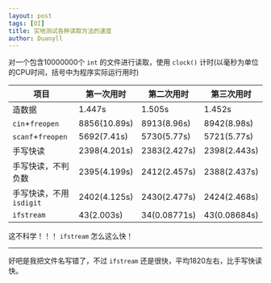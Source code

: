 ```yaml
---
layout: post
tags: [OI]
title: 实地测试各种读取方法的速度
author: Duanyll
---
```


对一个包含10000000个 `int` 的文件进行读取，使用 `clock()` 计时(以毫秒为单位的CPU时间，括号中为程序实际运行用时)

|项目|第一次用时|第二次用时|第三次用时|
|-|-|-|-|
|造数据|1.447s|1.505s|1.452s|
|`cin`+`freopen`|8856(10.89s)|8913(8.96s)|8942(8.98s)|
|`scanf`+`freopen`|5692(7.41s)|5730(5.77s)|5721(5.77s)|
|手写快读|2398(4.201s)|2383(2.427s)|2398(2.443s)|
|手写快读，不判负数|2395(4.199s)|2412(2.457s)|2388(2.437s)|
|手写快读，不用 `isdigit`|2402(4.125s)|2430(2.477s)|2424(2.468s)|
|`ifstream`|43(2.003s)|34(0.08771s)|43(0.08684s)|

这不科学！！！ `ifstream` 怎么这么快！

---

好吧是我把文件名写错了，不过 `ifstream` 还是很快，平均1820左右，比手写快读快。